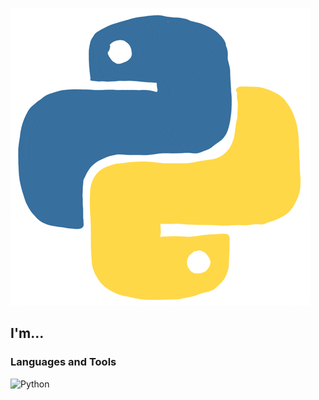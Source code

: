 ![Header](https://github.com/Yevhe14/yevhe14/blob/main/assets/giphy.gif)

## I'm...

### Languages and Tools
![Python](https://img.shields.io/badge/-Python-090909?style=for-the-badge&logo=python)


